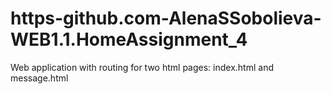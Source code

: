 # https-github.com-AlenaSSobolieva-WEB1.1.HomeAssignment_4
Web application with routing for two html pages: index.html and message.html
